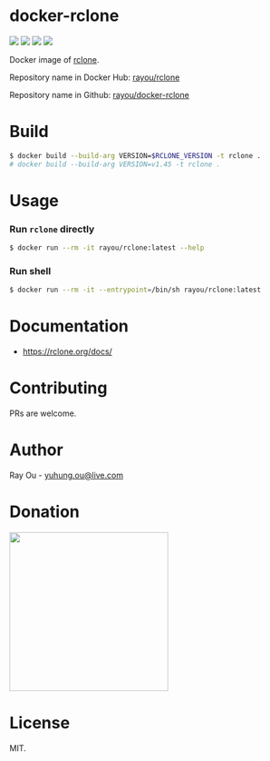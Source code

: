 [github]: https://github.com/rayou/docker-rclone
[app-github]: https://github.com/ncw/rclone
[dockerstore]: https://hub.docker.com/r/rayou/rclone
[donation]: https://www.buymeacoffee.com/rayou

# docker-rclone
[![](https://img.shields.io/docker/image-size/rayou/rclone?sort=semver)][dockerstore] [![](https://img.shields.io/docker/v/rayou/rclone?sort=semver)][dockerstore] [![](https://img.shields.io/docker/stars/rayou/rclone)][dockerstore] [![](https://img.shields.io/badge/☕️-Buy%20Me%20A%20Coffee-important.svg)][donation]

Docker image of [rclone][app-github].

Repository name in Docker Hub: [rayou/rclone][dockerstore]

Repository name in Github: [rayou/docker-rclone][github]

# Build
```bash
$ docker build --build-arg VERSION=$RCLONE_VERSION -t rclone .
# docker build --build-arg VERSION=v1.45 -t rclone .
```

# Usage

### Run `rclone` directly
```bash
$ docker run --rm -it rayou/rclone:latest --help
```

### Run shell
```bash
$ docker run --rm -it --entrypoint=/bin/sh rayou/rclone:latest
```

# Documentation
- https://rclone.org/docs/

# Contributing

PRs are welcome.

# Author

Ray Ou - yuhung.ou@live.com

# Donation

<a href="https://www.buymeacoffee.com/rayou" target="_blank" rel="noopener noreferrer"><img src="https://cdn.buymeacoffee.com/buttons/v2/default-yellow.png" width="280" /></a>

# License

MIT.
